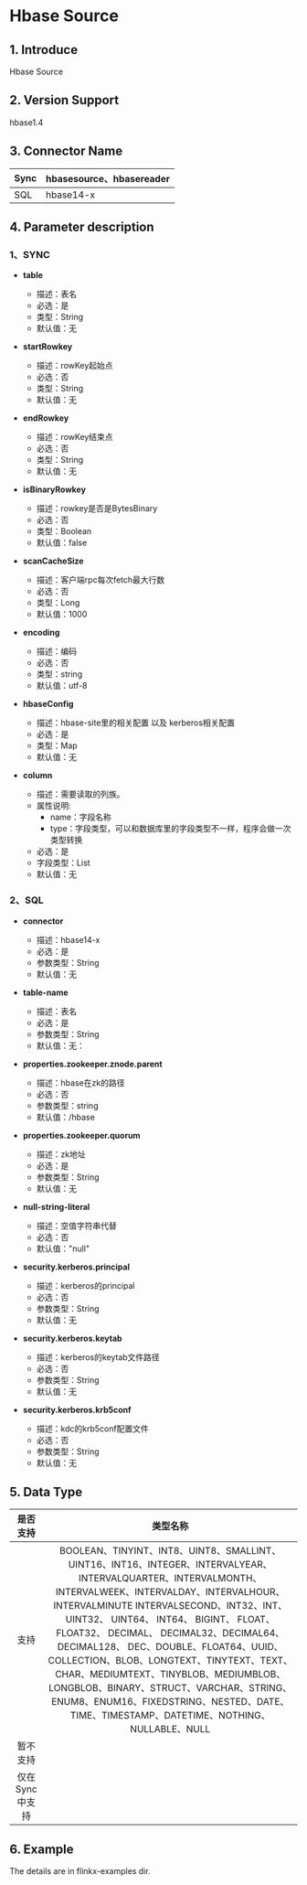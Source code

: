 # Hbase Source
## 1. Introduce
Hbase Source


## 2. Version Support
hbase1.4


## 3. Connector Name
| Sync | hbasesource、hbasereader |
| --- |-------------------------|
| SQL | hbase14-x               |



## 4. Parameter description
### 1、SYNC


- **table**
  - 描述：表名
  - 必选：是
  - 类型：String
  - 默认值：无


- **startRowkey**
    - 描述：rowKey起始点
    - 必选：否
    - 类型：String
    - 默认值：无



- **endRowkey**
    - 描述：rowKey结束点
    - 必选：否
    - 类型：String
    - 默认值：无



- **isBinaryRowkey**
    - 描述：rowkey是否是BytesBinary
    - 必选：否
    - 类型：Boolean
    - 默认值：false


- **scanCacheSize**
    - 描述：客户端rpc每次fetch最大行数
    - 必选：否
    - 类型：Long
    - 默认值：1000
  
  

- **encoding**
    - 描述：编码
    - 必选：否
    - 类型：string
    - 默认值：utf-8



- **hbaseConfig**
    - 描述：hbase-site里的相关配置 以及 kerberos相关配置
    - 必选：是
    - 类型：Map
    - 默认值：无



- **column**
  - 描述：需要读取的列族。
  - 属性说明:
    - name：字段名称
    - type：字段类型，可以和数据库里的字段类型不一样，程序会做一次类型转换
  - 必选：是
  - 字段类型：List
  - 默认值：无

### 2、SQL

- **connector**
  - 描述：hbase14-x
  - 必选：是
  - 参数类型：String
  - 默认值：无
    <br />


- **table-name**
  - 描述：表名
  - 必选：是
  - 参数类型：String
  - 默认值：无：
    <br />


- **properties.zookeeper.znode.parent**
  - 描述：hbase在zk的路径
  - 必选：否
  - 参数类型：string
  - 默认值：/hbase
    <br />


- **properties.zookeeper.quorum**
  - 描述：zk地址
  - 必选：是
  - 参数类型：String
  - 默认值：无
    <br />


- **null-string-literal**
  - 描述：空值字符串代替
  - 必选：否
  - 默认值："null"
    <br />



- **security.kerberos.principal**
  - 描述：kerberos的principal
  - 必选：否
  - 参数类型：String
  - 默认值：无
    <br />


- **security.kerberos.keytab**
  - 描述：kerberos的keytab文件路径
  - 必选：否
  - 参数类型：String
  - 默认值：无
    <br />



- **security.kerberos.krb5conf**
  - 描述：kdc的krb5conf配置文件
  - 必选：否
  - 参数类型：String
  - 默认值：无
    <br />


## 5. Data Type

|     是否支持     |                                                                                                                                            类型名称                                                                                                                                             |
| :--------------: |:-------------------------------------------------------------------------------------------------------------------------------------------------------------------------------------------------------------------------------------------------------------------------------------------:|
|       支持       | BOOLEAN、TINYINT、INT8、UINT8、SMALLINT、UINT16、INT16、INTEGER、INTERVALYEAR、INTERVALQUARTER、INTERVALMONTH、INTERVALWEEK、INTERVALDAY、INTERVALHOUR、INTERVALMINUTE INTERVALSECOND、INT32、INT、UINT32、 UINT64、 INT64、 BIGINT、 FLOAT、FLOAT32、 DECIMAL、 DECIMAL32、DECIMAL64、DECIMAL128、 DEC、DOUBLE、FLOAT64、UUID、COLLECTION、BLOB、LONGTEXT、TINYTEXT、TEXT、CHAR、MEDIUMTEXT、TINYBLOB、MEDIUMBLOB、LONGBLOB、BINARY、STRUCT、VARCHAR、STRING、ENUM8、ENUM16、FIXEDSTRING、NESTED、DATE、TIME、TIMESTAMP、DATETIME、NOTHING、NULLABLE、NULL |
|     暂不支持     |                                                                                                                                                                                                                                                                 |
| 仅在 Sync 中支持 |                                                                                                                                                                                                                                                                            |


## 6. Example
The details are in flinkx-examples dir.
